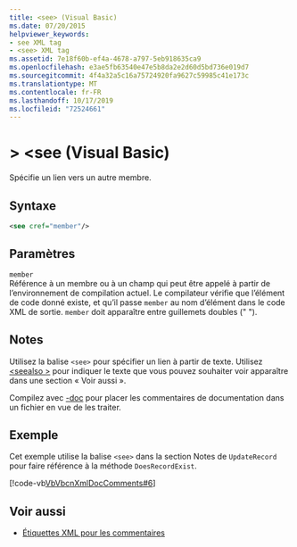 ```yaml
---
title: <see> (Visual Basic)
ms.date: 07/20/2015
helpviewer_keywords:
- see XML tag
- <see> XML tag
ms.assetid: 7e18f60b-ef4a-4678-a797-5eb918635ca9
ms.openlocfilehash: e3ae5fb63540e47e5b8da2e2d60d5bd736e019d7
ms.sourcegitcommit: 4f4a32a5c16a75724920fa9627c59985c41e173c
ms.translationtype: MT
ms.contentlocale: fr-FR
ms.lasthandoff: 10/17/2019
ms.locfileid: "72524661"
---
```

# <a name="see-visual-basic"></a>> \<see (Visual Basic)
Spécifie un lien vers un autre membre.  
  
## <a name="syntax"></a>Syntaxe  
  
```xml  
<see cref="member"/>  
```  
  
## <a name="parameters"></a>Paramètres  
 `member`  
 Référence à un membre ou à un champ qui peut être appelé à partir de l’environnement de compilation actuel. Le compilateur vérifie que l’élément de code donné existe, et qu’il passe `member` au nom d’élément dans le code XML de sortie. `member` doit apparaître entre guillemets doubles (" ").  
  
## <a name="remarks"></a>Notes  
 Utilisez la balise `<see>` pour spécifier un lien à partir de texte. Utilisez [\<seealso >](../../../visual-basic/language-reference/xmldoc/seealso.md) pour indiquer le texte que vous pouvez souhaiter voir apparaître dans une section « Voir aussi ».  
  
 Compilez avec [-doc](../../../visual-basic/reference/command-line-compiler/doc.md) pour placer les commentaires de documentation dans un fichier en vue de les traiter.  
  
## <a name="example"></a>Exemple  
 Cet exemple utilise la balise `<see>` dans la section Notes de `UpdateRecord` pour faire référence à la méthode `DoesRecordExist`.  
  
 [!code-vb[VbVbcnXmlDocComments#6](~/samples/snippets/visualbasic/VS_Snippets_VBCSharp/VbVbcnXmlDocComments/VB/Class1.vb#6)]  
  
## <a name="see-also"></a>Voir aussi

- [Étiquettes XML pour les commentaires](../../../visual-basic/language-reference/xmldoc/index.md)
